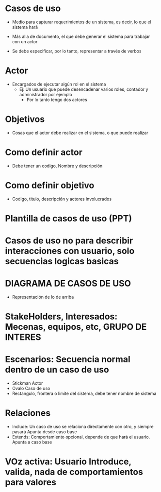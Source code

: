 # Casos de uso

- Medio para capturar requerimientos de un sistema, es decir, lo que el sistema hará

- Más alla de documento, el que debe generar el sistema para trabajar con un actor 

- Se debe especificar, por lo tanto, representar a través de verbos

# Actor
  - Encargados de ejecutar algún rol en el sistema
    - Ej: Un usuario que puede desencadenar varios roles, contador y administrador por ejemplo
      - Por lo tanto tengo dos actores
# Objetivos
  - Cosas que el actor debe realizar en el sistema, o que puede realizar
  
  
# Como definir actor
  - Debe tener un codigo, Nombre y descripción
  
# Como definir objetivo
  - Codigo, titulo, descripción y actores involucrados
  
# Plantilla de casos de uso (PPT)

# Casos de uso no para  describir interacciones con usuario, solo secuencias logicas basicas


# DIAGRAMA DE CASOS DE USO
- Representación de lo de arriba

# StakeHolders, Interesados: Mecenas, equipos, etc, GRUPO DE INTERES

# Escenarios: Secuencia normal dentro de un caso de uso
 
 
- Stickman Actor
- Ovalo Caso de uso
- Rectangulo, frontera o limite del sistema, debe tener nombre de sistema

# Relaciones
  - Include: Un caso de uso se relaciona directamente con otro, y siempre pasará Apunta desde caso base
  - Extends: Comportamiento opcional, depende de que hará el usuario. Apunta a caso base
  
# VOz activa: Usuario Introduce,  valida, nada de comportamientos para valores

